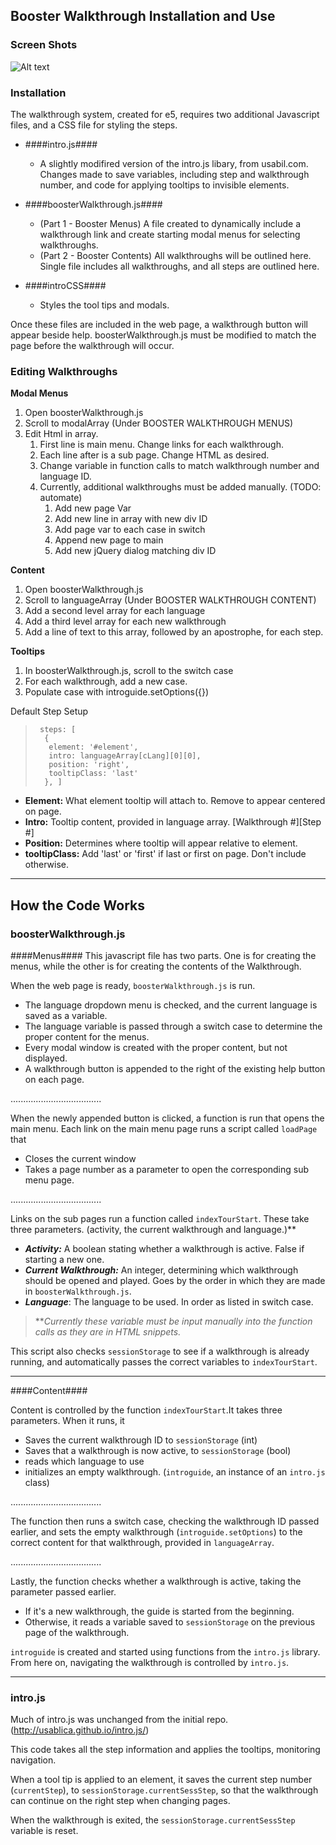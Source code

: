 ## Booster Walkthrough Installation and Use ##

### Screen Shots ###

![Alt text](/screenshots/e5t_1.jpg?raw=true)

### Installation ###

The walkthrough system, created for e5, requires two additional Javascript files, and a CSS file for styling the steps.

- ####intro.js####
	- A slightly modifired version of the intro.js libary, from usabil.com. Changes made to save variables, including step and walkthrough number, and code for applying tooltips to invisible elements.

- ####boosterWalkthrough.js####
	- (Part 1 - Booster Menus) A file created to dynamically include a walkthrough link and create starting modal menus for selecting walkthroughs.
	- (Part 2 - Booster Contents) All walkthroughs will be outlined here. Single file includes all walkthroughs, and all steps are outlined here. 


- ####introCSS####
	- Styles the tool tips and modals.

Once these files are included in the web page, a walkthrough button will appear beside help. boosterWalkthrough.js must be modified to match the page before the walkthrough will occur.

### Editing Walkthroughs ###

**Modal Menus**

1. Open boosterWalkthrough.js
1. Scroll to modalArray (Under BOOSTER WALKTHROUGH MENUS)
1. Edit Html in array.
	1. First line is main menu. Change links for each walkthrough.
	2. Each line after is a sub page. Change HTML  as desired.
	3. Change variable in function calls to match walkthrough number and language ID.
	3. Currently, additional walkthroughs must be added manually. (TODO: automate)
		1. Add new page Var
		2. Add new line in array with new div ID
		3. Add page var to each case in switch
		4. Append new page to main
		5. Add new jQuery dialog matching div ID


**Content**

1. Open boosterWalkthrough.js
1. Scroll to languageArray (Under BOOSTER WALKTHROUGH CONTENT)
1. Add a second level array for each language
2. Add a third level array for each new walkthrough
3. Add a line of text to this array, followed by an apostrophe, for each step.

**Tooltips**

1. In boosterWalkthrough.js, scroll to the switch case
2. For each walkthrough, add a new case.
3. Populate case with introguide.setOptions({})

Default Step Setup

>      steps: [
>       {
>        element: '#element',
>        intro: languageArray[cLang][0][0],
>        position: 'right',
>        tooltipClass: 'last'
>       }, ]


- **Element:** What element tooltip will attach to. Remove to appear centered on page.
- **Intro:** Tooltip content, provided in language array. [Walkthrough #][Step #]
- **Position:** Determines where tooltip will appear relative to element.
- **tooltipClass:** Add 'last' or 'first' if last or first on page. Don't include otherwise.


----------
## How the Code Works ##


### boosterWalkthrough.js ###

####Menus####
This javascript file has two parts. One is for creating the menus, while the other is for creating the contents of the Walkthrough.


When the web page is ready, `boosterWalkthrough.js` is run.

- The language dropdown menu is checked, and the current language is saved as a variable.
- The language variable is passed through a switch case to determine the proper content for the menus.
- Every modal window is created with the proper content, but not displayed.
- A walkthrough button is appended to the right of the existing help button on each page.

....................................

When the newly appended button is clicked, a function is run that opens the main menu.
Each link on the main menu page runs a script called `loadPage` that

- Closes the current window 
- Takes a page number as a parameter to open the corresponding sub menu page.

....................................


Links on the sub pages run a function called `indexTourStart`. These take three parameters. (activity, the current walkthrough and language.)**

- ***Activity:*** A boolean stating whether a walkthrough is active. False if starting a new one.
- ***Current Walkthrough:*** An integer, determining which walkthrough should be opened and played. Goes by the order in which they are made in `boosterWalkthrough.js`.
- ***Language***: The language to be used. In order as listed in switch case.

> ***Currently these variable must be input manually into the function calls as they are in HTML snippets.*

This script also checks `sessionStorage` to see if a walkthrough is already running, and automatically passes the correct variables to `indexTourStart`.

----------

####Content####

Content is controlled by the function `indexTourStart`.It takes three parameters. When it runs, it

- Saves the current walkthrough ID to `sessionStorage` (int)
- Saves that a walkthrough is now active, to `sessionStorage` (bool)
- reads which language to use
- initializes an empty walkthrough. (`introguide`, an instance of an `intro.js` class)

....................................

The function then runs a switch case, checking the walkthrough ID passed earlier, and sets the empty walkthrough (`introguide.setOptions`) to the correct content for that walkthrough, provided in `languageArray`. 

....................................

Lastly, the function checks whether a walkthrough is active, taking the parameter passed earlier. 

- If it's a new walkthrough, the guide is started from the beginning.
- Otherwise, it reads a variable saved to `sessionStorage` on the previous page of the walkthrough.

`introguide` is created and started using functions from the `intro.js` library. From here on, navigating the walkthrough is controlled by `intro.js`.


----------

### intro.js ###

Much of intro.js was unchanged from the initial repo. (http://usablica.github.io/intro.js/)

This code takes all the step information and applies the tooltips,  monitoring navigation.

When a tool tip is applied to an element, it saves the current step number (`currentStep`), to `sessionStorage.currentSessStep`, so that the walkthrough can continue on the right step when changing pages. 

When the walkthrough is exited, the `sessionStorage.currentSessStep` variable is reset.
